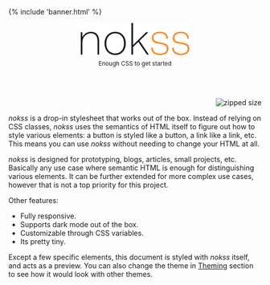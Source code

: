 <section>

<br><br><br><br>

{% include 'banner.html' %}

<div align="center" style="position: relative">
  <picture>
    <source srcset="./assets/logo-dark.svg" media="(prefers-color-scheme: dark)">
    <img alt="logo" src="./assets/logo-light.svg" height="64px">
  </picture>
  <br>
  <sub>Enough CSS to get started</sub>
</div>

<br><br>

<div align="right">

![zipped size](https://img.shields.io/github/size/loreanvictor/nokss/nokss.css.br?branch=gh-pages&color=black&label=%20&style=flat-square)

</div>

_nokss_ is a drop-in stylesheet that works out of the box. Instead of relying on CSS classes, _nokss_ uses the semantics of HTML itself to figure out how to style various elements: a button is styled like a button, a link like a link, etc. This means you can use _nokss_ without needing to change your HTML at all.

_nokss_ is designed for prototyping, blogs, articles, small projects, etc. Basically any use case where semantic HTML is enough for distinguishing various elements. It can be further extended for more complex use cases, however that is not a top priority for this project.

Other features:

- Fully responsive.
- Supports dark mode out of the box.
- Customizable through CSS variables.
- Its pretty tiny.

Except a few specific elements, this document is styled with _nokss_ itself, and acts as a preview. You can also change the theme in [Theming](#theming) section to see how it would look with other themes.

</section>